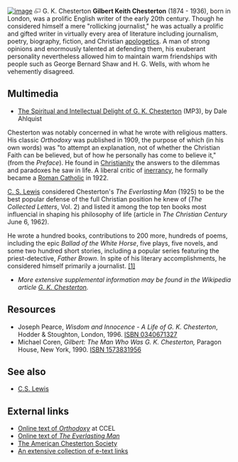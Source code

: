 [![image](images/thumb/f/f3/GK1.jpg/180px-GK1.jpg)](http://www.theopedia.com/File:GK1.jpg)
[![image](data:image/png;base64,iVBORw0KGgoAAAANSUhEUgAAAA8AAAALCAAAAACFLIiAAAAAAnRSTlMA/1uRIrUAAABPSURBVAjXY/j///+5vXDwjAHIr26ZAgXZe8H8a/+hoIcw/9nevdVL9+79DuPvzQYZFPUezu8BMZLXgkExnD8HAu6hqv//n+HZVjD4DuUDAKlChD3fj6aPAAAAAElFTkSuQmCC)](http://www.theopedia.com/File:GK1.jpg "Enlarge")
G. K. Chesterton
**Gilbert Keith Chesterton** (1874 - 1936), born in London, was a
prolific English writer of the early 20th century. Though he
considered himself a mere "rollicking journalist," he was actually
a prolific and gifted writer in virtually every area of literature
including journalism, poetry, biography, fiction, and Christian
[apologetics](Apologetics "Apologetics"). A man of strong opinions
and enormously talented at defending them, his exuberant
personality nevertheless allowed him to maintain warm friendships
with people such as George Bernard Shaw and H. G. Wells, with whom
he vehemently disagreed.

## Multimedia

-   [The Spiritual and Intellectual Delight of G. K. Chesterton](http://maclaurin.org/mp3s/maclaurin_institute__copyright_20022.mp3)
    (MP3), by Dale Ahlquist

Chesterton was notably concerned in what he wrote with religious
matters. His classic *Orthodoxy* was published in 1909, the purpose
of which (in his own words) was "to attempt an explanation, not of
whether the Christian Faith can be believed, but of how he
personally has come to believe it," (from the *Preface*). He found
in [Christianity](Christianity "Christianity") the answers to the
dilemmas and paradoxes he saw in life. A liberal critic of
[inerrancy](Inerrancy "Inerrancy"), he formally became a
[Roman Catholic](Roman_Catholic "Roman Catholic") in 1922.

[C. S. Lewis](C._S._Lewis "C. S. Lewis") considered Chesterton's
*The Everlasting Man* (1925) to be the best popular defense of the
full Christian position he knew of (*The Collected Letters*, Vol.
2) and listed it among the top ten books most influencial in
shaping his philosophy of life (article in *The Christian Century*
June 6, 1962).

He wrote a hundred books, contributions to 200 more, hundreds of
poems, including the epic *Ballad of the White Horse*, five plays,
five novels, and some two hundred short stories, including a
popular series featuring the priest-detective, *Father Brown*. In
spite of his literary accomplishments, he considered himself
primarily a journalist.
[[1]](http://www.chesterton.org/discover/who.html)

-   *More extensive supplemental information may be found in the Wikipedia article [G. K. Chesterton](http://www.wikipedia.org/wiki/G._K._Chesterton "wikipedia:G. K. Chesterton").*

## Resources

-   Joseph Pearce,
    *Wisdom and Innocence - A Life of G. K. Chesterton*, Hodder &
    Stoughton, London, 1996.
    [ISBN 0340671327](http://www.theopedia.com/Special:BookSources/0340671327)
-   Michael Coren, *Gilbert: The Man Who Was G. K. Chesterton,*
    Paragon House, New York, 1990.
    [ISBN 1573831956](http://www.theopedia.com/Special:BookSources/1573831956)

## See also

-   [C.S. Lewis](C.S._Lewis "C.S. Lewis")

## External links

-   [Online text of *Orthodoxy*](http://www.ccel.org/ccel/chesterton/orthodoxy.toc.html)
    at CCEL
-   [Online text of *The Everlasting Man*](http://www.worldinvisible.com/library/chesterton/everlasting/content.htm)
-   [The American Chesterton Society](http://www.chesterton.org)
-   [An extensive collection of e-text links](http://www.dur.ac.uk/martin.ward/gkc/books/)



